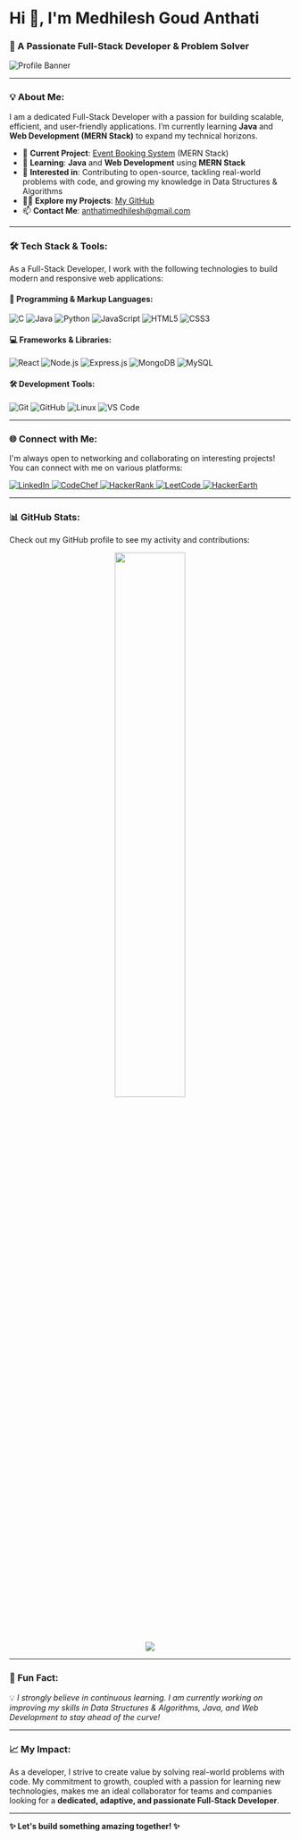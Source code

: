 # Hi 👋, I'm Medhilesh Goud Anthati
### 🚀 A Passionate Full-Stack Developer & Problem Solver

![Profile Banner](https://media.giphy.com/media/hvRJCLFzcasrR4ia7z/giphy.gif)

---

### 💡 About Me:
I am a dedicated Full-Stack Developer with a passion for building scalable, efficient, and user-friendly applications. I’m currently learning **Java** and **Web Development (MERN Stack)** to expand my technical horizons.

- 🔭 **Current Project**: [Event Booking System](https://github.com/Medhilesh/Event_booking.git) (MERN Stack)
- 🌱 **Learning**: **Java** and **Web Development** using **MERN Stack**
- 💬 **Interested in**: Contributing to open-source, tackling real-world problems with code, and growing my knowledge in Data Structures & Algorithms
- 👨‍💻 **Explore my Projects**: [My GitHub](https://github.com/Medhilesh?tab=repositories)
- 📫 **Contact Me**: [anthatimedhilesh@gmail.com](mailto:anthatimedhilesh@gmail.com)

---

### 🛠️ Tech Stack & Tools:
As a Full-Stack Developer, I work with the following technologies to build modern and responsive web applications:

#### 🚀 **Programming & Markup Languages**:
![C](https://img.shields.io/badge/-C-00599C?style=flat-square&logo=c&logoColor=white)
![Java](https://img.shields.io/badge/-Java-007396?style=flat-square&logo=java&logoColor=white)
![Python](https://img.shields.io/badge/-Python-3776AB?style=flat-square&logo=python&logoColor=white)
![JavaScript](https://img.shields.io/badge/-JavaScript-F7DF1E?style=flat-square&logo=javascript&logoColor=black)
![HTML5](https://img.shields.io/badge/-HTML5-E34F26?style=flat-square&logo=html5&logoColor=white)
![CSS3](https://img.shields.io/badge/-CSS3-1572B6?style=flat-square&logo=css3)

#### 💻 **Frameworks & Libraries**:
![React](https://img.shields.io/badge/-React-61DAFB?style=flat-square&logo=react&logoColor=black)
![Node.js](https://img.shields.io/badge/-Node.js-339933?style=flat-square&logo=node.js&logoColor=white)
![Express.js](https://img.shields.io/badge/-Express.js-000000?style=flat-square&logo=express&logoColor=white)
![MongoDB](https://img.shields.io/badge/-MongoDB-47A248?style=flat-square&logo=mongodb&logoColor=white)
![MySQL](https://img.shields.io/badge/-MySQL-4479A1?style=flat-square&logo=mysql&logoColor=white)

#### 🛠️ **Development Tools**:
![Git](https://img.shields.io/badge/-Git-F05032?style=flat-square&logo=git&logoColor=white)
![GitHub](https://img.shields.io/badge/-GitHub-181717?style=flat-square&logo=github)
![Linux](https://img.shields.io/badge/-Linux-FCC624?style=flat-square&logo=linux&logoColor=black)
![VS Code](https://img.shields.io/badge/-VS%20Code-007ACC?style=flat-square&logo=visual-studio-code&logoColor=white)

---

### 🌐 Connect with Me:
I'm always open to networking and collaborating on interesting projects! You can connect with me on various platforms:

<p align="left">
  <a href="https://linkedin.com/in/medhilesh-anthati" target="_blank">
    <img src="https://img.shields.io/badge/-LinkedIn-0077B5?style=flat-square&logo=linkedin&logoColor=white" alt="LinkedIn" />
  </a>
  <a href="https://www.codechef.com/users/medhilesh" target="_blank">
    <img src="https://img.shields.io/badge/-CodeChef-5B4638?style=flat-square&logo=codechef&logoColor=white" alt="CodeChef" />
  </a>
  <a href="https://www.hackerrank.com/medhilesh" target="_blank">
    <img src="https://img.shields.io/badge/-HackerRank-2EC866?style=flat-square&logo=hackerrank&logoColor=white" alt="HackerRank" />
  </a>
  <a href="https://www.leetcode.com/medhilesh" target="_blank">
    <img src="https://img.shields.io/badge/-LeetCode-FFA116?style=flat-square&logo=leetcode&logoColor=white" alt="LeetCode" />
  </a>
  <a href="https://www.hackerearth.com/@medhilesh-anthati" target="_blank">
    <img src="https://img.shields.io/badge/-HackerEarth-323754?style=flat-square&logo=hackerearth&logoColor=white" alt="HackerEarth" />
  </a>
</p>

---

### 📊 GitHub Stats:
Check out my GitHub profile to see my activity and contributions:

<p align="center">
  <img src="https://github-readme-stats.vercel.app/api?username=Medhilesh&show_icons=true&theme=tokyonight" width="50%" />
  <br/>
  <img src="https://nirzak-streak-stats.vercel.app/?user=Roh1121&theme=dark&hide_border=false" />
</p>

---

### 🚀 Fun Fact:
💡 *I strongly believe in continuous learning. I am currently working on improving my skills in Data Structures & Algorithms, Java, and Web Development to stay ahead of the curve!*

---

### 📈 My Impact:

As a developer, I strive to create value by solving real-world problems with code. My commitment to growth, coupled with a passion for learning new technologies, makes me an ideal collaborator for teams and companies looking for a **dedicated, adaptive, and passionate Full-Stack Developer**.

---

**✨ Let's build something amazing together! ✨**
